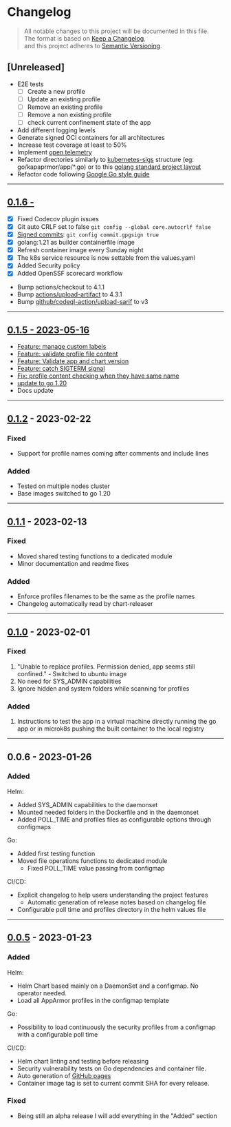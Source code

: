 # Changelog

> All notable changes to this project will be documented in this file.  
The format is based on [Keep a Changelog](https://keepachangelog.com/en/1.0.0/),  
and this project adheres to [Semantic Versioning](https://semver.org/spec/v2.0.0.html).

## [Unreleased]

- E2E tests  
    - [ ] Create a new profile
    - [ ] Update an existing profile
    - [ ] Remove an existing profile
    - [ ] Remove a non existing profile
    - [ ] check current confinement state of the app
- Add different logging levels
- Generate signed OCI containers for all architectures
- Increase test coverage at least to 50%
- Implement [open telemetry](https://opentelemetry.io/docs/instrumentation/go/)
- Refactor directories similarly to [kubernetes-sigs](https://github.com/kubernetes-sigs) structure (eg: go/kapaprmor/app/*.go) or to this [golang standard project layout](https://github.com/golang-standards/project-layout)
- Refactor code following [Google Go style guide](https://google.github.io/styleguide/go/guide)

---

## [0.1.6 - ](https://github.com/tuxerrante/kapparmor/releases/tag/kapparmor-0.1.6)

- [X] Fixed Codecov plugin issues
- [X] Git auto CRLF set to false `git config --global core.autocrlf false`
- [X] [Signed commits](https://docs.github.com/en/authentication/managing-commit-signature-verification/signing-commits): `git config commit.gpgsign true`
- [X] golang:1.21 as builder containerfile image
- [X] Refresh container image every Sunday night
- [X] The k8s service resource is now settable from the values.yaml
- [X] Added Security policy
- [X] Added OpenSSF scorecard workflow
- Bump actions/checkout to 4.1.1
- Bump [actions/upload-artifact](https://github.com/actions/upload-artifact/releases/tag/v4.3.1) to 4.3.1
- Bump [github/codeql-action/upload-sarif](https://github.com/github/codeql-action/blob/v3/upload-sarif/action.yml) to v3

---

## [0.1.5 - 2023-05-16](https://github.com/tuxerrante/kapparmor/releases/tag/kapparmor-0.1.5)
- [Feature: manage custom labels](https://github.com/tuxerrante/kapparmor/commit/6e10b49720823930538cb9b86aa4a5f791efcb03)
- [Feature: validate profile file content](https://github.com/tuxerrante/kapparmor/commit/15da4e42893cdaa4412412a23c618ed98108714b)
- [Feature: Validate app and chart version](https://github.com/tuxerrante/kapparmor/commit/689fa391970cfd37a9c2410ebd860a3324b9fbd2)
- [Feature: catch SIGTERM signal](https://github.com/tuxerrante/kapparmor/commit/d8cc52cb7f62fa2f9995d56ef4c0a1008bb59203)
- [Fix: profile content checking when they have same name](https://github.com/tuxerrante/kapparmor/commit/5a97ba6071bbae2c75b28eb5969f8022d629afdd)
- [update to go 1.20](https://github.com/tuxerrante/kapparmor/commit/354ee4280d364057542b67df26dc75f96273b85c)
- Docs update


---
## [0.1.2]() - 2023-02-22
### Fixed
- Support for profile names coming after comments and include lines
### Added
- Tested on multiple nodes cluster
- Base images switched to go 1.20

---
## [0.1.1]() - 2023-02-13
### Fixed
- Moved shared testing functions to a dedicated module
- Minor documentation and readme fixes
### Added
- Enforce profiles filenames to be the same as the profile names
- Changelog automatically read by chart-releaser

---
## [0.1.0](https://github.com/tuxerrante/kapparmor/releases/tag/kapparmor-0.1.0) - 2023-02-01
### Fixed
1. "Unable to replace profiles. Permission denied, app seems still confined." - Switched to ubuntu image
1. No need for SYS_ADMIN capabilities 
1. Ignore hidden and system folders while scanning for profiles

### Added
1. Instructions to test the app in a virtual machine directly running the go app or in microk8s pushing the built container to the local registry

---
## 0.0.6 - 2023-01-26

### Added 
Helm:
- Added SYS_ADMIN capabilities to the daemonset
- Mounted needed folders in the Dockerfile and in the daemonset
- Added POLL_TIME and profiles files as configurable options through configmaps

Go:
- Added first testing function
- Moved file operations functions to dedicated module
  - Fixed POLL_TIME value passing from configmap

CI/CD:
- Explicit changelog to help users understanding the project features
  - Automatic generation of release notes based on changelog file
- Configurable poll time and profiles directory in the helm values file
---
## [0.0.5](https://github.com/tuxerrante/kapparmor/releases/tag/kapparmor-0.0.5-alpha) - 2023-01-23

### Added 

Helm:
- Helm Chart based mainly on a DaemonSet and a configmap. No operator needed.
- Load all AppArmor profiles in the configmap template

Go:
- Possibility to load continuously the security profiles from a configmap with a configurable poll time

CI/CD:
- Helm chart linting and testing before releasing
- Security vulnerability tests on Go dependencies and container file.
- Auto generation of [GitHub pages](https://tuxerrante.github.io/kapparmor/)
- Container image tag is set to current commit SHA for every release. 

### Fixed

- Being still an alpha release I will add everything in the "Added" section
